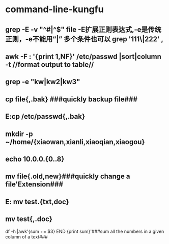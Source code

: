 # command-line-kungfu

grep -E -v "^#|^$" file -E扩展正则表达式,-e是传统正则，-e不能用“|”  多个条件也可以 grep '111\\|222' ,
------
awk -F : '{print $1,$NF}' /etc/passwd |sort|column -t //format output to table//
------
grep -e "kw\|kw2\|kw3"
------
cp file{,.bak} ###quickly backup file###
-------
E:cp /etc/passwd{,.bak}
-----
  mkdir -p ~/home/{xiaowan,xianli,xiaoqian,xiaogou}
------
  echo 10.0.0.{0..8}
-----
mv file{.old,new}###quickly change a file'Extension###
-------
E: mv test.{txt,doc}
------- 
  mv test{,.doc}
-------
df -h |awk'{sum += $3} END {print sum}'###sum all the numbers in a given column of a text###


